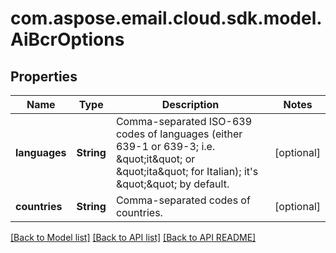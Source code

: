 
# com.aspose.email.cloud.sdk.model.AiBcrOptions

## Properties
Name | Type | Description | Notes
------------ | ------------- | ------------- | -------------
**languages** | **String** | Comma-separated ISO-639 codes of languages (either 639-1 or 639-3; i.e. \&quot;it\&quot; or \&quot;ita\&quot; for Italian); it&#39;s \&quot;\&quot; by default.              |  [optional]
**countries** | **String** | Comma-separated codes of countries.              |  [optional]


[[Back to Model list]](README.md#documentation-for-models) [[Back to API list]](README.md#documentation-for-api-endpoints) [[Back to API README]](README.md)

